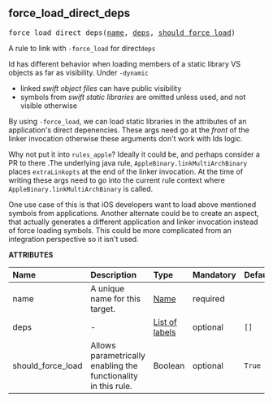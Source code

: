 <!-- Generated with Stardoc: http://skydoc.bazel.build -->



<a id="force_load_direct_deps"></a>

## force_load_direct_deps

<pre>
force_load_direct_deps(<a href="#force_load_direct_deps-name">name</a>, <a href="#force_load_direct_deps-deps">deps</a>, <a href="#force_load_direct_deps-should_force_load">should_force_load</a>)
</pre>

A rule to link with `-force_load` for direct`deps`

ld has different behavior when loading members of a static library VS objects
as far as visibility. Under `-dynamic`
- linked _swift object files_ can have public visibility
- symbols from _swift static libraries_ are omitted unless used, and not
visible otherwise

By using `-force_load`, we can load static libraries in the attributes of an
application's direct depenencies. These args need go at the _front_ of the
linker invocation otherwise these arguments don't work with lds logic.

Why not put it into `rules_apple`? Ideally it could be, and perhaps consider a
PR to there .The underlying java rule, `AppleBinary.linkMultiArchBinary`
places `extraLinkopts` at the end of the linker invocation. At the time of
writing these args need to go into the current rule context where
`AppleBinary.linkMultiArchBinary` is called.

One use case of this is that iOS developers want to load above mentioned
symbols from applications. Another alternate could be to create an aspect,
that actually generates a different application and linker invocation instead
of force loading symbols. This could be more complicated from an integration
perspective so it isn't used.

**ATTRIBUTES**


| Name  | Description | Type | Mandatory | Default |
| :------------- | :------------- | :------------- | :------------- | :------------- |
| <a id="force_load_direct_deps-name"></a>name |  A unique name for this target.   | <a href="https://bazel.build/concepts/labels#target-names">Name</a> | required |  |
| <a id="force_load_direct_deps-deps"></a>deps |  -   | <a href="https://bazel.build/concepts/labels">List of labels</a> | optional |  `[]`  |
| <a id="force_load_direct_deps-should_force_load"></a>should_force_load |  Allows parametrically enabling the functionality in this rule.   | Boolean | optional |  `True`  |



